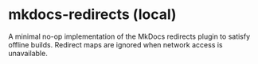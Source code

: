 # mkdocs-redirects (local)

A minimal no-op implementation of the MkDocs redirects plugin to satisfy
offline builds. Redirect maps are ignored when network access is unavailable.
